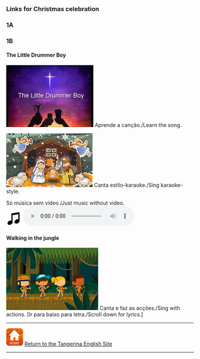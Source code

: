 <head>
<!-- Global site tag (gtag.js) - Google Analytics -->
<script async src="https://www.googletagmanager.com/gtag/js?id=UA-110947112-3"></script>
<script>
  window.dataLayer = window.dataLayer || [];
  function gtag(){dataLayer.push(arguments);}
  gtag('js', new Date());

  gtag('config', 'UA-110947112-3');
</script>
</head>

### Links for Christmas celebration

### 1A

####

### 1B

#### The Little Drummer Boy  

[![ldbl](/images/ldbl.png)](https://www.youtube.com/watch?v=Tay-SDBKjnc) Aprende a canção./Learn the song.  

[![ldbk](/images/ldbk.png)](https://www.youtube.com/watch?v=Jk-ybp6L0No) Canta estilo-karaoke./Sing karaoke-style.  

Só música sem vídeo./Just music without video.  
![music](/images/music.png) <audio src="audio/little_drummer_boy_audio.mp3" controls preload></audio>  

#### Walking in the jungle

[![wkjg](/images/wkjg.png)](https://www.youtube.com/watch?v=GoSq-yZcJ-4) Canta e faz as acções./Sing with actions. [Ir para baixo para letra./Scroll down for lyrics.]

***
[![home](/images/home.PNG)](https://tangerina-pt.github.io/English) [Return to the Tangerina English Site](https://tangerina-pt.github.io/English)

***
